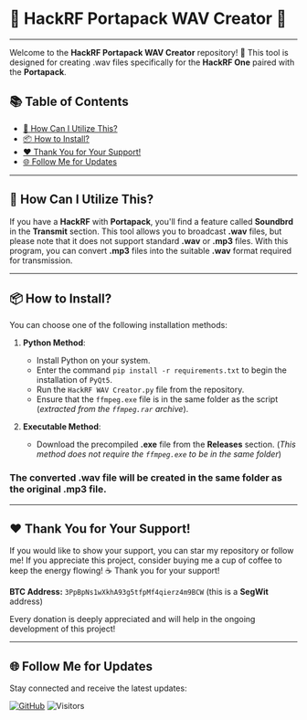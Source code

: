 # 🌟 HackRF Portapack WAV Creator 🌟
-----
Welcome to the **HackRF Portapack WAV Creator** repository! 🎉
This tool is designed for creating .wav files specifically for the **HackRF One** paired with the **Portapack**. 

## 📚 Table of Contents
- [🚀 How Can I Utilize This?](#-how-can-i-utilize-this)
- [📦 How to Install?](#-how-to-install)
- [❤️ Thank You for Your Support!](#-thank-you-for-your-support)
- [🌐 Follow Me for Updates](#-follow-me-for-updates)

-----

## 🚀 How Can I Utilize This?
If you have a **HackRF** with **Portapack**, you'll find a feature called **Soundbrd** in the **Transmit** section. This tool allows you to broadcast **.wav** files, but please note that it does not support standard **.wav** or **.mp3** files. With this program, you can convert **.mp3** files into the suitable **.wav** format required for transmission.

-----

## 📦 How to Install?
You can choose one of the following installation methods:

1. **Python Method**: 
   - Install Python on your system.
   - Enter the command `pip install -r requirements.txt` to begin the installation of `PyQt5`.
   - Run the `HackRF WAV Creator.py` file from the repository.
   - Ensure that the `ffmpeg.exe` file is in the same folder as the script (*extracted from the `ffmpeg.rar` archive*). 

2. **Executable Method**:
   - Download the precompiled **.exe** file from the **Releases** section. (*This method does not require the `ffmpeg.exe` to be in the same folder*)

### The converted .wav file will be created in the same folder as the original .mp3 file.

-----

## ❤️ Thank You for Your Support!
If you would like to show your support, you can star my repository or follow me! If you appreciate this project, consider buying me a cup of coffee to keep the energy flowing! ☕ Thank you for your support!

**BTC Address:** `3PpBpNs1wXkhA93g5tfpMf4qierz4m9BCW` (this is a **SegWit** address)

Every donation is deeply appreciated and will help in the ongoing development of this project!

-----

## 🌐 Follow Me for Updates
Stay connected and receive the latest updates:

[![GitHub](https://img.shields.io/badge/GitHub-W0rthlessS0ul-181717?style=flat&logo=github&logoColor=white)](https://github.com/W0rthlessS0ul)
![Visitors](https://api.visitorbadge.io/api/visitors?path=https%3A%2F%2Fgithub.com%2FW0rthlessS0ul%2FHackRF-Portapack-WAV-Creator&countColor=%232ccce4&style=flat-square)

